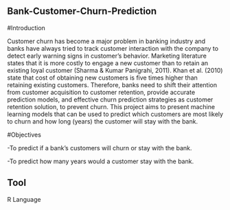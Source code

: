 ## Bank-Customer-Churn-Prediction

#Introduction

Customer churn has become a major problem in banking industry and banks have always tried to track customer interaction with the company to detect early warning signs in customer’s behavior. Marketing literature states that it is more costly to engage a new customer than to retain an existing loyal customer (Sharma & Kumar Panigrahi, 2011). Khan et al. (2010) state that cost of obtaining new customers is five times higher than retaining existing customers. Therefore, banks need to shift their attention from customer acquisition to customer retention, provide accurate prediction models, and effective churn prediction strategies as customer retention solution, to prevent churn.
This project aims to present machine learning models that can be used to predict which customers are most likely to churn and how long (years) the customer will stay with the bank.


#Objectives

-To predict if a bank’s customers will churn or stay with the bank.

-To predict how many years would a customer stay with the bank.

## Tool

R Language
